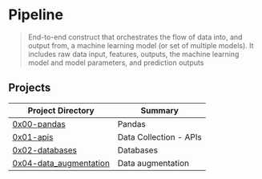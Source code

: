 # Pipeline

> End-to-end construct that orchestrates the flow of data into, and output from, a machine learning model (or set of multiple models). It includes raw data input, features, outputs, the machine learning model and model parameters, and prediction outputs

## Projects

| Project Directory | Summary |
| ------ | ------ |
| [0x00-pandas](https://github.com/jhonaRiver/holbertonschool-machine_learning/tree/master/pipeline/0x00-pandas)| Pandas|
| [0x01-apis](https://github.com/jhonaRiver/holbertonschool-machine_learning/tree/master/pipeline/0x01-apis)| Data Collection - APIs|
| [0x02-databases](https://github.com/jhonaRiver/holbertonschool-machine_learning/tree/master/pipeline/0x02-databases)| Databases|
| [0x04-data_augmentation](https://github.com/jhonaRiver/holbertonschool-machine_learning/tree/master/pipeline/0x04-data_augmentation)| Data augmentation|
